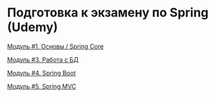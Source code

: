 # Подготовка к экзамену по Spring (Udemy)

[Модуль #1. Основы / Spring Core](/01-module-1/README.md)

[Модуль #3. Работа с БД](/03-module-3/README.md)

[Модуль #4. Spring Boot](/04-module-4/README.md)

[Модуль #5. Spring MVC](/05-module-5-spring-mvc/README.md)
